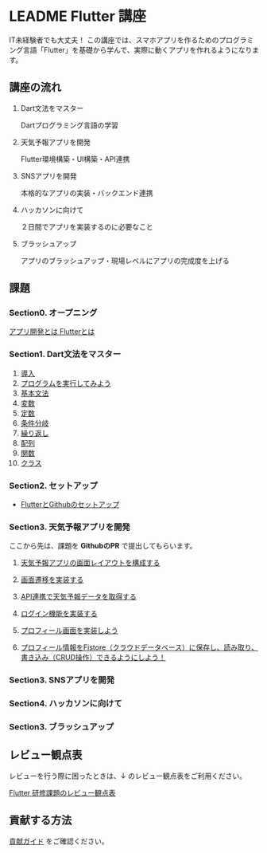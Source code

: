 # LEADME Flutter 講座

IT未経験者でも大丈夫！ 
この講座では、スマホアプリを作るためのプログラミング言語「Flutter」を基礎から学んで、実際に動くアプリを作れるようになります。


## 講座の流れ

1. Dart文法をマスター

   Dartプログラミング言語の学習

2. 天気予報アプリを開発

   Flutter環境構築・UI構築・API連携

3. SNSアプリを開発

   本格的なアプリの実装・バックエンド連携

6. ハッカソンに向けて

   ２日間でアプリを実装するのに必要なこと

7. ブラッシュアップ

   アプリのブラッシュアップ・現場レベルにアプリの完成度を上げる


## 課題

### Section0. オープニング
[アプリ開発とは Flutterとは](./sections/section0%20Opening/00_opening.md)

### Section1. Dart文法をマスター

1. [導入](./sections/section1/00_top.md)
1. [プログラムを実行してみよう](./sections/section1/01_run.md)
1. [基本文法](./sections/section1/02_grammar.md)
1. [変数](./sections/section1/03_var.md)
1. [定数](./sections/section1/04_const.md)
1. [条件分岐](./sections/section1/05_if.md)
1. [繰り返し](./sections/section1/06_repeat.md)
1. [配列](./sections/section1/07_array.md)
1. [関数](./sections/section1/08_func.md)
1. [クラス](./sections/section1/09_class.md)


### Section2. セットアップ

- [FlutterとGithubのセットアップ](./sections/section2/00_setup.md)


### Section3. 天気予報アプリを開発

ここから先は、課題を **GithubのPR** で提出してもらいます。


1. [天気予報アプリの画面レイアウトを構成する](/sections/section3/session1_layout.md)

2. [画面遷移を実装する](/sections/section3/session2_navigation.md)

3. [API連携で天気予報データを取得する](/sections/section3/session3_api.md)

4. [ログイン機能を実装する](https://github.com/fan-mily-Inc/LEADME_flutter_tutorial/blob/main/sections/section3/session4_auth.md)

5. [プロフィール画面を実装しよう](https://github.com/fan-mily-Inc/LEADME_flutter_tutorial/blob/main/sections/section3/session5_profile.md)

6. [プロフィール情報をFistore（クラウドデータベース）に保存し、読み取り、書き込み（CRUD操作）できるようにしよう！](https://github.com/fan-mily-Inc/LEADME_flutter_tutorial/blob/main/sections/section3/session6_firestore.md)





### Section3. SNSアプリを開発



### Section4. ハッカソンに向けて



### Section3. ブラッシュアップ





## レビュー観点表

レビューを行う際に困ったときは、↓ のレビュー観点表をご利用ください。

[Flutter 研修課題のレビュー観点表]

## 貢献する方法

[貢献ガイド] をご確認ください。

<!-- Links -->

[templates]: .github/templates

[Session0-Setup]: docs/sessions/setup.md

[Session1-Layout]: docs/sessions/layout.md

[Session2-API]: docs/sessions/api.md

[Session3-Lifecycle]: docs/sessions/lifecycle.md

[Session4-Mixin]: docs/sessions/mixin.md

[Session5-Error]: docs/sessions/error.md

[Session6-JSON]: docs/sessions/json.md

[Session7-Serialization]: docs/sessions/serialization.md

[Session8-StateManagement]: docs/sessions/state_management.md

[Session9-UnitTest]: docs/sessions/unit_test.md

[Session10-WidgetTest]: docs/sessions/widget_test.md

[Session11-ThreadBlock]: docs/sessions/thread_block.md

[Flutter 研修課題のレビュー観点表]: https://yumemi.notion.site/Flutter-555155c98aea49f2bc745bbaff9d6ec7

[貢献ガイド]: docs/contributing/CONTRIBUTING.md
